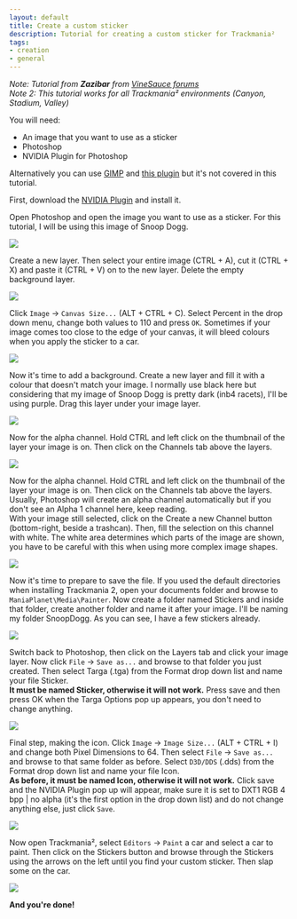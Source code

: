 ```yaml
---
layout: default
title: Create a custom sticker
description: Tutorial for creating a custom sticker for Trackmania²
tags:
- creation
- general
---
```


*Note: Tutorial from **Zazibar** from [VineSauce forums][1]*  
*Note 2: This tutorial works for all Trackmania² environments (Canyon, Stadium, Valley)*


You will need:

* An image that you want to use as a sticker
* Photoshop
* NVIDIA Plugin for Photoshop

Alternatively you can use [GIMP][2] and [this plugin][3] but it's not covered in this tutorial.

First, download the [NVIDIA Plugin][4] and install it.

Open Photoshop and open the image you want to use as a sticker. For this tutorial, I will be using this image of Snoop Dogg.

![][5]

Create a new layer. Then select your entire image (CTRL + A), cut it (CTRL + X) and paste it (CTRL + V) on to the new layer. Delete the empty background layer.

![][6]

Click `Image` -> `Canvas Size...` (ALT + CTRL + C). Select Percent in the drop down menu, change both values to 110 and press `OK`. Sometimes if your image comes too close to the edge of your canvas, it will bleed colours when you apply the sticker to a car.

![][7]

Now it's time to add a background. Create a new layer and fill it with a colour that doesn't match your image. I normally use black here but considering that my image of Snoop Dogg is pretty dark (inb4 racets), I'll be using purple. Drag this layer under your image layer.

![][8]

Now for the alpha channel. Hold CTRL and left click on the thumbnail of the layer your image is on. Then click on the Channels tab above the layers.

![][9]

Now for the alpha channel. Hold CTRL and left click on the thumbnail of the layer your image is on. Then click on the Channels tab above the layers. Usually, Photoshop will create an alpha channel automatically but if you don't see an Alpha 1 channel here, keep reading.  
With your image still selected, click on the Create a new Channel button (bottom-right, beside a trashcan). Then, fill the selection on this channel with white. The white area determines which parts of the image are shown, you have to be careful with this when using more complex image shapes.

![][10]

Now it's time to prepare to save the file. If you used the default directories when installing Trackmania 2, open your documents folder and browse to `ManiaPlanet\Media\Painter`. Now create a folder named Stickers and inside that folder, create another folder and name it after your image. I'll be naming my folder SnoopDogg. As you can see, I have a few stickers already.

![][11]

Switch back to Photoshop, then click on the Layers tab and click your image layer. Now click `File` -> `Save as...` and browse to that folder you just created. Then select Targa (.tga) from the Format drop down list and name your file Sticker.  
**It must be named Sticker, otherwise it will not work.** Press save and then press OK when the Targa Options pop up appears, you don't need to change anything.

![][12]

Final step, making the icon. Click `Image` -> `Image Size...` (ALT + CTRL + I) and change both Pixel Dimensions to 64. Then select `File` -> `Save as...` and browse to that same folder as before. Select `D3D/DDS` (.dds) from the Format drop down list and name your file Icon.  
**As before, it must be named Icon, otherwise it will not work.** Click save and the NVIDIA Plugin pop up will appear, make sure it is set to DXT1 RGB 4 bpp | no alpha (it's the first option in the drop down list) and do not change anything else, just click `Save`.

![][13]

Now open Trackmania², select `Editors` -> `Paint` a car and select a car to paint. Then click on the Stickers button and browse through the Stickers using the arrows on the left until you find your custom sticker. Then slap some on the car.

![][14]

**And you're done!**



[1]: http://vinesaucevidya.com/vinetalk/index.php?topic=850.msg13646#msg13646
[2]: http://www.gimp.org/
[3]: http://code.google.com/p/gimp-dds/
[4]: http://developer.nvidia.com/nvidia-texture-tools-adobe-photoshop#downloads
[5]: ./img/Sticker_img_ps.jpg
[6]: ./img/Sticker_img_ps2.jpg
[7]: ./img/Sticker_img_ps3.jpg
[8]: ./img/Sticker_img_ps4.jpg
[9]: ./img/Sticker_img_ps5.jpg
[10]: ./img/Sticker_img_ps6.jpg
[11]: ./img/Sticker_img_explorer.jpg
[12]: ./img/Sticker_img_ps7.jpg
[13]: ./img/Sticker_img_ps8.jpg
[14]: ./img/Sticker_result.jpg
